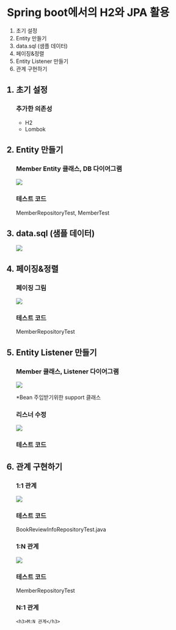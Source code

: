 <h1>Spring boot에서의 H2와 JPA 활용</h1>
<ol>
<li>초기 설정</li>
<li>Entity 만들기</li>
<li>data.sql (샘플 데이터)</li>
<li>페이징&정렬</li>
<li>Entity Listener 만들기</li>
<li>관계 구현하기</li>
</ol>

<ol>
<h2><li>초기 설정</li></h2>
    <h3>추가한 의존성</h3>
    <ul>
        <li>H2</li>
        <li>Lombok</li>
    </ul>

<h2><li>Entity 만들기</li></h2>
    <h3>Member Entity 클래스, DB 다이어그램</h3>
    <p>
        <img src="https://github.com/user-attachments/assets/7e9ee2e6-4cfa-4d12-9e75-14bc1a18fa6c">
    </p>
    <h3>
      테스트 코드
    </h3>
    MemberRepositoryTest, MemberTest

<h2><li>data.sql (샘플 데이터)</li></h2>
    <p>
        <img src="https://github.com/user-attachments/assets/c18fa93a-b419-48ac-a3fe-81334c285ab3">
    </p>

<h2><li>페이징&정렬</li></h2>
    <h3>페이징 그림</h3>
    <p>
        <img src="https://github.com/user-attachments/assets/1581f881-9b89-4f66-aeef-8e25e3e08901">
    </p>
    <h3>
      테스트 코드
    </h3>
    MemberRepositoryTest

<h2><li>Entity Listener 만들기</li></h2>
    <h3>Member 클래스, Listener 다이어그램</h3>
    <p>
        <img src="https://github.com/user-attachments/assets/288665a6-ad49-4538-8282-8a1ff6ec98f7">
    </p>
    *Bean 주입받기위한 support 클래스
    <h3>리스너 수정</h3>
    <p>
        <img src="https://github.com/user-attachments/assets/ca3aa8d7-3594-420b-a3c7-d87082edc056">
    </p>
    <h3>
      테스트 코드
    </h3>

<h2><li>관계 구현하기</li></h2>
    <h3>1:1 관계</h3>
        <img src="https://github.com/user-attachments/assets/bde4dd96-77a2-4c19-ae2d-38ccd75d79c1">
        <h3>
          테스트 코드
        </h3>
        BookReviewInfoRepositoryTest.java
    <h3>1:N 관계</h3>
        <img src="https://github.com/user-attachments/assets/67730295-84a1-4765-b447-9603b2158355">
        <h3>
          테스트 코드
        </h3>
        MemberRepositoryTest
    <h3>N:1 관계</h3>
    
    <h3>M:N 관계</h3>
</ol>
